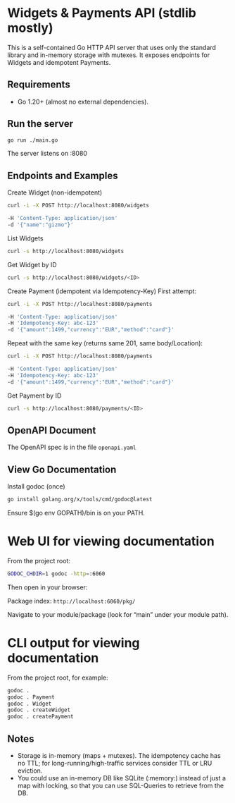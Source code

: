 # Widgets & Payments API (stdlib mostly)

This is a self-contained Go HTTP API server that uses only the standard library and in-memory storage with mutexes. It exposes endpoints for Widgets and idempotent Payments.

## Requirements
- Go 1.20+ (almost no external dependencies).

## Run the server
```bash
go run ./main.go
```
The server listens on :8080

## Endpoints and Examples
Create Widget (non-idempotent)
```bash
curl -i -X POST http://localhost:8080/widgets

-H 'Content-Type: application/json'
-d '{"name":"gizmo"}'
```

List Widgets
```bash
curl -s http://localhost:8080/widgets
```

Get Widget by ID
```bash
curl -s http://localhost:8080/widgets/<ID>
```

Create Payment (idempotent via Idempotency-Key)
First attempt:
```bash
curl -i -X POST http://localhost:8080/payments

-H 'Content-Type: application/json'
-H 'Idempotency-Key: abc-123'
-d '{"amount":1499,"currency":"EUR","method":"card"}'
```

Repeat with the same key (returns same 201, same body/Location):
```bash
curl -i -X POST http://localhost:8080/payments

-H 'Content-Type: application/json'
-H 'Idempotency-Key: abc-123'
-d '{"amount":1499,"currency":"EUR","method":"card"}'
```

Get Payment by ID
```bash
curl -s http://localhost:8080/payments/<ID>
```

## OpenAPI Document
The OpenAPI spec is in the file `openapi.yaml`

## View Go Documentation
Install godoc (once)
```bash
go install golang.org/x/tools/cmd/godoc@latest
```

Ensure $(go env GOPATH)/bin is on your PATH.

# Web UI for viewing documentation
From the project root:
```bash
GODOC_CHDIR=1 godoc -http=:6060
```

Then open in your browser:

Package index: 
`http://localhost:6060/pkg/`

Navigate to your module/package (look for “main” under your module path).

# CLI output for viewing documentation
From the project root, for example:

```bash
godoc .
godoc . Payment
godoc . Widget
godoc . createWidget
godoc . createPayment
```

## Notes
- Storage is in-memory (maps + mutexes). The idempotency cache has no TTL; for long-running/high-traffic services consider TTL or LRU eviction.
- You could use an in-memory DB like SQLite (:memory:) instead of just a map with locking, so that you can use SQL-Queries to retrieve from the DB.
